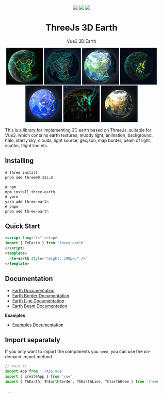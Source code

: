<p align="center">
  <a >
    <img src="https://img.shields.io/badge/npm-0.0.7-blue">
  </a>
  <a >
    <img src=https://img.shields.io/badge/downloads-10k-blue">
  </a>
  <a >
    <img src=https://img.shields.io/badge/vue-3.x-blue">
  </a>
  <br>
</p>

<h1 align="center">ThreeJs 3D Earth</h1>

<p align="center">Vue3 3D Earth</p>

<p style="text-align:center;">
  <a><img src="/public/example01.png" width="24%" /></a>
  <a><img src="/public/example02.png" width="24%" /></a>
  <a><img src="/public/example03.png" width="24%" /></a>
  <a><img src="/public/example05.png" width="24%" /></a>
  <a><img src="/public/example04.png" width="24%" /></a>
  <a><img src="/public/example06.png" width="24%" /></a>
  <a><img src="/public/example07.png" width="24%" /></a>
</p>

This is a library for implementing 3D earth based on ThreeJs, suitable for Vue3, which contains earth textures, muddy light, animation, background, halo, starry sky, clouds, light source, geojson, map border, beam of light, scatter, flight line etc.

## Installing

```shell
# three install
pnpm add three@0.135.0

# npm
npm install three-earth
# yarn
yarn add three-earth
# pnpm
pnpm add three-earth
```

## Quick Start

```html
<script lang="ts" setup>
import { TeEarth } from 'three-earth'
</script>
<template>
  <te-earth style="height: 300px;" />
</template>
```

## Documentation

- [Earth Documentation](/docs/earth.md)
- [Earth Border Documentation](/docs/earth-border.md)
- [Earth Line Documentation](/docs/earth-line.md)
- [Earth Beam Documentation](/docs/earth-beam.md)

**Examples**
- [Examples Documentation](/docs/example.md)

## Import separately
If you only want to import the components you `need`, you can use the on-demand import method.

```javascript
// main.ts
import App from './App.vue'
import { createApp } from 'vue'
import { ThEarth, ThEarthBorder, ThEarthLine, ThEarthBeam } from 'three-earth'

...
```

